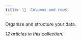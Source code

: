 ```yaml
---
title: '📰  Columns and rows'
---
```


Organize and structure your data.

_12 articles in this collection._